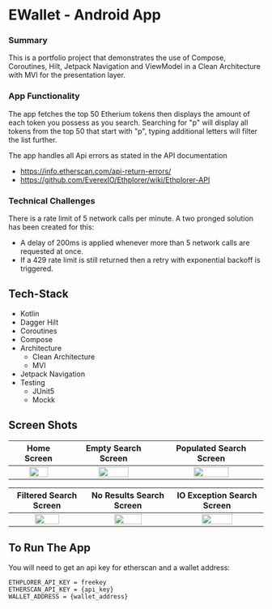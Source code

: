# EWallet - Android App

### Summary
This is a portfolio project that demonstrates the use of Compose, Coroutines, Hilt, Jetpack Navigation and ViewModel in a Clean Architecture with MVI for the presentation layer.

### App Functionality
The app fetches the top 50 Etherium tokens then displays the amount of each token you possess as you search. Searching for "p" will display all tokens from the top 50 that start with "p", typing additional letters will filter the list further.

The app handles all Api errors as stated in the API documentation
* https://info.etherscan.com/api-return-errors/
* https://github.com/EverexIO/Ethplorer/wiki/Ethplorer-API

### Technical Challenges
There is a rate limit of 5 network calls per minute. A two pronged solution has been created for this:
* A delay of 200ms is applied whenever more than 5 network calls are requested at once.
* If a 429 rate limit is still returned then a retry with exponential backoff is triggered. 

## Tech-Stack

* Kotlin
* Dagger Hilt
* Coroutines
* Compose
* Architecture
  * Clean Architecture
  * MVI
* Jetpack Navigation 
* Testing
  * JUnit5
  * Mockk

## Screen Shots

| Home Screen | Empty Search Screen | Populated Search Screen |
| :---:       |    :----:           |          :---:          |
|<img src="https://i.imgur.com/jZj8A7m.jpeg" width="60%" height="60%" align="centre">|<img src="https://i.imgur.com/wT4LRdS.jpeg" width="60%" height="60%" align="centre">|<img src="https://i.imgur.com/Pt4Ojac.jpeg" width="60%" height="60%" align="centre">|

 | Filtered Search Screen | No Results Search Screen | IO Exception Search Screen |
 |         :---:          |          :---:           |          :---:             |
 |<img src="https://i.imgur.com/EGkSJum.jpeg" width="60%" height="60%" align="centre">|<img src="https://i.imgur.com/lYJ1hJq.jpeg" width="60%" height="60%" align="centre">|<img src="https://i.imgur.com/QaDnCDf.jpeg" width="60%" height="60%" align="centre">|

## To Run The App
You will need to get an api key for etherscan and a wallet address: <br/>
```
ETHPLORER_API_KEY = freekey
ETHERSCAN_API_KEY = {api_key}
WALLET_ADDRESS = {wallet_address}
```

